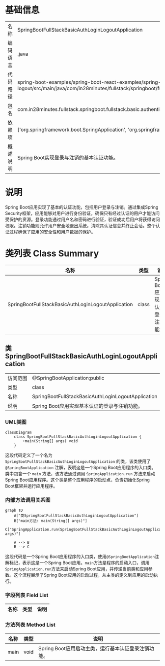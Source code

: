 # 基础信息

|      |      |
|------|------|
| 名称 | SpringBootFullStackBasicAuthLoginLogoutApplication |
| 编码语言 | .java |
| 代码路径 | spring-boot-examples/spring-boot-react-examples/spring-boot-react-basic-auth-login-logout/backend-spring-boot-react-basic-auth-login-logout/src/main/java/com/in28minutes/fullstack/springboot/fullstack/basic/authentication/springbootfullstackbasicauthloginlogout/SpringBootFullStackBasicAuthLoginLogoutApplication.java |
| 包名 | com.in28minutes.fullstack.springboot.fullstack.basic.authentication.springbootfullstackbasicauthloginlogout |
| 依赖项 | ['org.springframework.boot.SpringApplication', 'org.springframework.boot.autoconfigure.SpringBootApplication'] |
| 概述说明 | Spring Boot实现登录与注销的基本认证功能。 |

# 说明

Spring Boot应用实现了基本的认证功能，包括用户登录与注销。通过集成Spring Security框架，应用能够对用户进行身份验证，确保只有经过认证的用户才能访问受保护的资源。登录功能通过用户名和密码进行验证，验证成功后用户将获得访问权限。注销功能则允许用户安全地退出系统，清除其认证信息并终止会话。整个认证过程确保了应用的安全性和用户数据的保护。

# 类列表 Class Summary

| 名称   | 类型  | 说明 |
|-------|------|-------------|
| SpringBootFullStackBasicAuthLoginLogoutApplication | class | Spring Boot应用实现基本认证的登录与注销功能。 |



## 类 SpringBootFullStackBasicAuthLoginLogoutApplication

|      |      |
|------|------|
| 访问范围 | @SpringBootApplication;public |
| 类型 | class |
| 名称 | SpringBootFullStackBasicAuthLoginLogoutApplication |
| 说明 | Spring Boot应用实现基本认证的登录与注销功能。 |


### UML类图

```mermaid
classDiagram
    class SpringBootFullStackBasicAuthLoginLogoutApplication {
        +main(String[] args) void
    }
```

这段代码定义了一个名为 `SpringBootFullStackBasicAuthLoginLogoutApplication` 的类，该类使用了 `@SpringBootApplication` 注解，表明这是一个Spring Boot应用程序的入口类。类中包含一个 `main` 方法，该方法通过调用 `SpringApplication.run` 方法来启动Spring Boot应用程序。这个类是整个应用程序的启动点，负责初始化Spring Boot框架并运行应用程序。


### 内部方法调用关系图

```mermaid
graph TD
    A["类SpringBootFullStackBasicAuthLoginLogoutApplication"]
    B["main方法: main(String[] args)"]
    C["SpringApplication.run(SpringBootFullStackBasicAuthLoginLogoutApplication.class, args)"]

    A --> B
    B --> C
```

这段代码是一个Spring Boot应用程序的入口类，使用`@SpringBootApplication`注解标记，表示这是一个Spring Boot应用。`main`方法是程序的启动入口，调用`SpringApplication.run`方法来启动Spring Boot应用，并传递当前类和应用参数。这个流程展示了Spring Boot应用的启动过程，从主类的定义到应用的启动执行。

### 字段列表 Field List

| 名称  | 类型  | 说明 |
|-------|-------|------|

### 方法列表 Method List

| 名称  | 类型  | 说明 |
|-------|-------|------|
| main | void | Spring Boot应用启动主类，运行基本认证登录注销功能。 |




